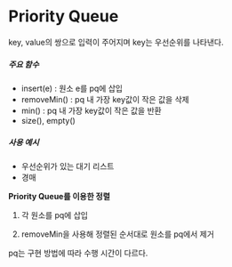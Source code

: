 # Priority Queue

key, value의 쌍으로 입력이 주어지며 key는 우선순위를 나타낸다.

##### 주요 함수

- insert(e) : 원소 e를 pq에 삽입
- removeMin() : pq 내 가장 key값이 작은 값을 삭제
- min() : pq 내 가장 key값이 작은 값을 반환
- size(), empty()

##### 사용 예시

- 우선순위가 있는 대기 리스트
- 경매

**Priority Queue를 이용한 정렬**

1. 각 원소를 pq에 삽입

2. removeMin을 사용해 정렬된 순서대로 원소를 pq에서 제거

pq는 구현 방법에 따라 수행 시간이 다르다.